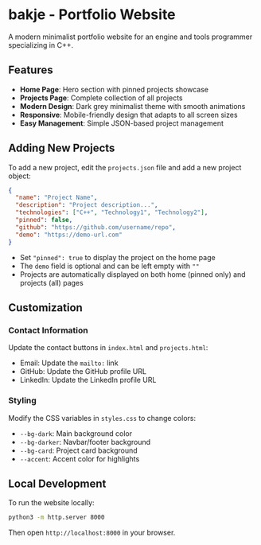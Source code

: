 # bakje - Portfolio Website

A modern minimalist portfolio website for an engine and tools programmer specializing in C++.

## Features

- **Home Page**: Hero section with pinned projects showcase
- **Projects Page**: Complete collection of all projects
- **Modern Design**: Dark grey minimalist theme with smooth animations
- **Responsive**: Mobile-friendly design that adapts to all screen sizes
- **Easy Management**: Simple JSON-based project management

## Adding New Projects

To add a new project, edit the `projects.json` file and add a new project object:

```json
{
  "name": "Project Name",
  "description": "Project description...",
  "technologies": ["C++", "Technology1", "Technology2"],
  "pinned": false,
  "github": "https://github.com/username/repo",
  "demo": "https://demo-url.com"
}
```

- Set `"pinned": true` to display the project on the home page
- The `demo` field is optional and can be left empty with `""`
- Projects are automatically displayed on both home (pinned only) and projects (all) pages

## Customization

### Contact Information
Update the contact buttons in `index.html` and `projects.html`:
- Email: Update the `mailto:` link
- GitHub: Update the GitHub profile URL
- LinkedIn: Update the LinkedIn profile URL

### Styling
Modify the CSS variables in `styles.css` to change colors:
- `--bg-dark`: Main background color
- `--bg-darker`: Navbar/footer background
- `--bg-card`: Project card background
- `--accent`: Accent color for highlights

## Local Development

To run the website locally:

```bash
python3 -m http.server 8000
```

Then open `http://localhost:8000` in your browser.